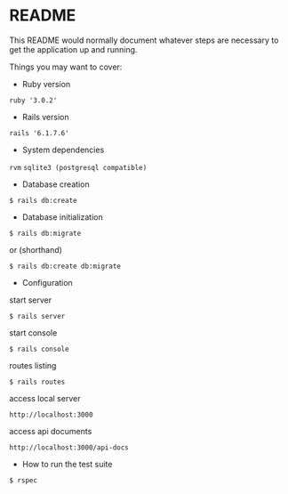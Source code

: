 # README

This README would normally document whatever steps are necessary to get the
application up and running.

Things you may want to cover:

* Ruby version

`ruby '3.0.2'`

* Rails version

`rails '6.1.7.6'`

* System dependencies

`rvm` 
`sqlite3 (postgresql compatible)`

* Database creation

`$ rails db:create`

* Database initialization

`$ rails db:migrate`

or (shorthand)

`$ rails db:create db:migrate`

* Configuration

start server

`$ rails server`

start console

`$ rails console`

routes listing

`$ rails routes`

access local server

`http://localhost:3000`

access api documents

`http://localhost:3000/api-docs`

* How to run the test suite

`$ rspec`
